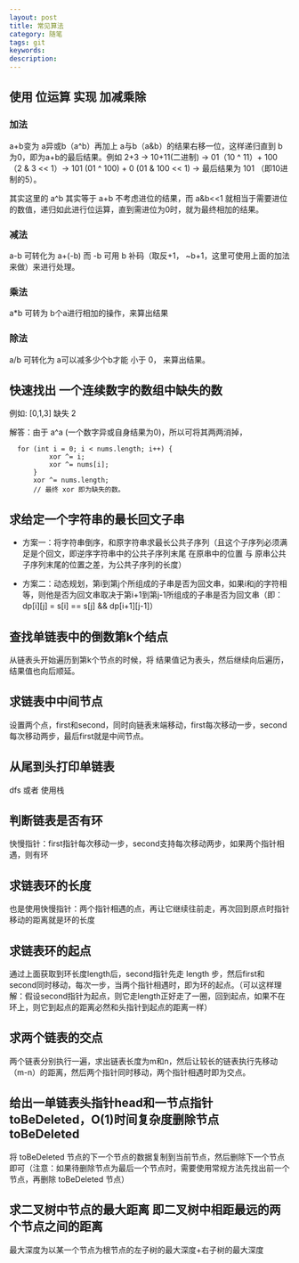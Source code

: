 ```yaml
---
layout: post
title: 常见算法
category: 随笔
tags: git
keywords:
description:
---
```


## 使用 位运算 实现 加减乘除

###  加法
a+b变为 a异或b（a^b）再加上 a与b（a&b）的结果右移一位，这样递归直到 b 为0，即为a+b的最后结果。例如 2+3 -> 10+11(二进制) -> 01（10 ^ 11）+ 100（2 & 3 << 1）-> 101 (01 ^ 100) + 0 (01 & 100 << 1) -> 最后结果为 101 （即10进制的5）。

其实这里的 a^b 其实等于 a+b 不考虑进位的结果，而 a&b<<1 就相当于需要进位的数值，递归如此进行位运算，直到需进位为0时，就为最终相加的结果。

### 减法
a-b 可转化为 a+(-b) 而 -b 可用 b 补码（取反+1， ~b+1，这里可使用上面的加法来做）来进行处理。

### 乘法
a*b 可转为 b个a进行相加的操作，来算出结果  

### 除法
a/b 可转化为 a可以减多少个b才能 小于 0， 来算出结果。

## 快速找出 一个连续数字的数组中缺失的数
例如: [0,1,3] 缺失 2

解答：由于 a^a (一个数字异或自身结果为0)，所以可将其两两消掉，

      for (int i = 0; i < nums.length; i++) {  
              xor ^= i;  
              xor ^= nums[i];  
          }
          xor ^= nums.length;
          // 最终 xor 即为缺失的数。

## 求给定一个字符串的最长回文子串

* 方案一：将字符串倒序，和原字符串求最长公共子序列（且这个子序列必须满足是个回文，即逆序字符串中的公共子序列末尾 在原串中的位置 与 原串公共子序列末尾的位置之差，为公共子序列的长度）

* 方案二：动态规划，第i到第j个所组成的子串是否为回文串，如果i和j的字符相等，则他是否为回文串取决于第i+1到第j-1所组成的子串是否为回文串（即：dp[i][j] = s[i] == s[j] && dp[i+1][j-1]）

## 查找单链表中的倒数第k个结点
从链表头开始遍历到第k个节点的时候，将 结果值记为表头，然后继续向后遍历，结果值也向后顺延。

## 求链表中中间节点
设置两个点，first和second，同时向链表末端移动，first每次移动一步，second每次移动两步，最后first就是中间节点。

## 从尾到头打印单链表
dfs 或者 使用栈

## 判断链表是否有环
快慢指针：first指针每次移动一步，second支持每次移动两步，如果两个指针相遇，则有环

## 求链表环的长度
也是使用快慢指针：两个指针相遇的点，再让它继续往前走，再次回到原点时指针移动的距离就是环的长度

## 求链表环的起点
通过上面获取到环长度length后，second指针先走 length 步，然后first和second同时移动，每次一步，当两个指针相遇时，即为环的起点。（可以这样理解：假设second指针为起点，则它走length正好走了一圈，回到起点，如果不在环上，则它到起点的距离必然和头指针到起点的距离一样）

## 求两个链表的交点
两个链表分别执行一遍，求出链表长度为m和n，然后让较长的链表执行先移动（m-n）的距离，然后两个指针同时移动，两个指针相遇时即为交点。

## 给出一单链表头指针head和一节点指针 toBeDeleted，O(1)时间复杂度删除节点 toBeDeleted
将 toBeDeleted 节点的下一个节点的数据复制到当前节点，然后删除下一个节点即可（注意：如果待删除节点为最后一个节点时，需要使用常规方法先找出前一个节点，再删除 toBeDeleted 节点）

## 求二叉树中节点的最大距离 即二叉树中相距最远的两个节点之间的距离
最大深度为以某一个节点为根节点的左子树的最大深度+右子树的最大深度
